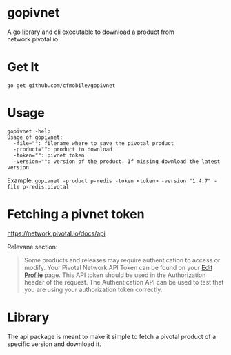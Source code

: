 # gopivnet
A go library and cli executable to download a product from network.pivotal.io

# Get It

`go get github.com/cfmobile/gopivnet`

# Usage

```
gopivnet -help
Usage of gopivnet:
  -file="": filename where to save the pivotal product
  -product="": product to download
  -token="": pivnet token
  -version="": version of the product. If missing download the latest version
```

Example: `gopivnet -product p-redis -token <token> -version "1.4.7" -file p-redis.pivotal`

# Fetching a pivnet token

https://network.pivotal.io/docs/api

Relevane section: 
> Some products and releases may require authentication to access or modify. Your Pivotal Network API Token can be found on your [Edit Profile](https://network.pivotal.io/users/dashboard/edit-profile) page. This API token should be used in the Authorization header of the request. The Authentication API can be used to test that you are using your authorization token correctly.

# Library

The api package is meant to make it simple to fetch a pivotal product of a specific version and download it.
